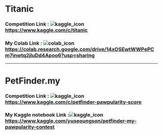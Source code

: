 # Titanic

### Competition Link : ![kaggle_icon](https://user-images.githubusercontent.com/65440674/132119508-e18bc94a-3bf6-445c-a0be-65da88dc6aed.png)https://www.kaggle.com/c/titanic


### My Colab Link : ![colab_icon](https://user-images.githubusercontent.com/65440674/132119428-ce202e85-35f2-498f-9c74-017ea911225c.png)https://colab.research.google.com/drive/14xOSEwtWWPePCm7inwtq2jluDd4Apoo6?usp=sharing

---

# PetFinder.my

### Competition Link : ![kaggle_icon](https://user-images.githubusercontent.com/65440674/132119508-e18bc94a-3bf6-445c-a0be-65da88dc6aed.png)https://www.kaggle.com/c/petfinder-pawpularity-score


### My Kaggle notebook Link :![kaggle_icon](https://user-images.githubusercontent.com/65440674/132119508-e18bc94a-3bf6-445c-a0be-65da88dc6aed.png)https://www.kaggle.com/yuseoungson/petfinder-my-pawpularity-contest
